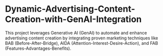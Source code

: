 # Dynamic-Advertising-Content-Creation-with-GenAI-Integration
This project leverages Generative AI (GenAI) to automate and enhance advertising content creation by integrating proven marketing techniques like BAB (Before-After-Bridge), AIDA (Attention-Interest-Desire-Action), and FAB (Features-Advantages-Benefits).
